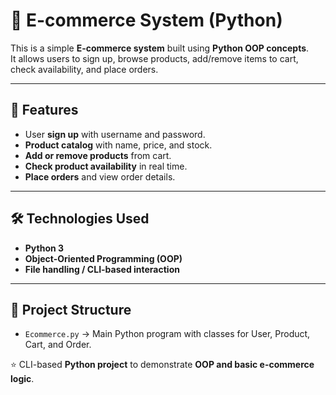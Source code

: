 # 🛒 E-commerce System (Python)

This is a simple **E-commerce system** built using **Python OOP concepts**.  
It allows users to sign up, browse products, add/remove items to cart, check availability, and place orders.  

---

## 📖 Features
- User **sign up** with username and password.  
- **Product catalog** with name, price, and stock.  
- **Add or remove products** from cart.  
- **Check product availability** in real time.  
- **Place orders** and view order details.  

---

## 🛠 Technologies Used
- **Python 3**  
- **Object-Oriented Programming (OOP)**  
- **File handling / CLI-based interaction**  

---

## 📌 Project Structure
- `Ecommerce.py` → Main Python program with classes for User, Product, Cart, and Order.
  

⭐ CLI-based **Python project** to demonstrate **OOP and basic e-commerce logic**.

